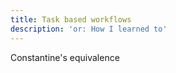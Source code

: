 ```yaml
---
title: Task based workflows
description: 'or: How I learned to'
---
```


Constantine's equivalence 
